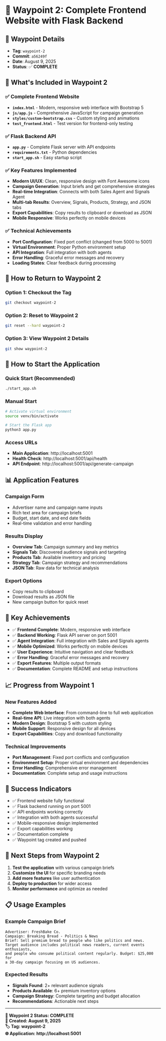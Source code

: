 # 🎯 Waypoint 2: Complete Frontend Website with Flask Backend

## 📍 Waypoint Details

- **Tag**: `waypoint-2`
- **Commit**: `a56249f`
- **Date**: August 9, 2025
- **Status**: ✅ **COMPLETE**

## 🎯 What's Included in Waypoint 2

### ✅ Complete Frontend Website
- **`index.html`** - Modern, responsive web interface with Bootstrap 5
- **`js/app.js`** - Comprehensive JavaScript for campaign generation
- **`styles/custom-bootstrap.css`** - Custom styling and animations
- **`test_frontend.html`** - Test version for frontend-only testing

### ✅ Flask Backend API
- **`app.py`** - Complete Flask server with API endpoints
- **`requirements.txt`** - Python dependencies
- **`start_app.sh`** - Easy startup script

### ✅ Key Features Implemented
- **Modern UI/UX**: Clean, responsive design with Font Awesome icons
- **Campaign Generation**: Input briefs and get comprehensive strategies
- **Real-time Integration**: Connects with both Sales Agent and Signals Agent
- **Multi-tab Results**: Overview, Signals, Products, Strategy, and JSON tabs
- **Export Capabilities**: Copy results to clipboard or download as JSON
- **Mobile Responsive**: Works perfectly on mobile devices

### ✅ Technical Achievements
- **Port Configuration**: Fixed port conflict (changed from 5000 to 5001)
- **Virtual Environment**: Proper Python environment setup
- **API Integration**: Full integration with both agents
- **Error Handling**: Graceful error messages and recovery
- **Loading States**: Clear feedback during processing

## 🔄 How to Return to Waypoint 2

### Option 1: Checkout the Tag
```bash
git checkout waypoint-2
```

### Option 2: Reset to Waypoint 2
```bash
git reset --hard waypoint-2
```

### Option 3: View Waypoint 2 Details
```bash
git show waypoint-2
```

## 🚀 How to Start the Application

### Quick Start (Recommended)
```bash
./start_app.sh
```

### Manual Start
```bash
# Activate virtual environment
source venv/bin/activate

# Start the Flask app
python3 app.py
```

### Access URLs
- **Main Application**: http://localhost:5001
- **Health Check**: http://localhost:5001/api/health
- **API Endpoint**: http://localhost:5001/api/generate-campaign

## 📊 Application Features

### Campaign Form
- Advertiser name and campaign name inputs
- Rich text area for campaign briefs
- Budget, start date, and end date fields
- Real-time validation and error handling

### Results Display
- **Overview Tab**: Campaign summary and key metrics
- **Signals Tab**: Discovered audience signals and targeting
- **Products Tab**: Available inventory and pricing
- **Strategy Tab**: Campaign strategy and recommendations
- **JSON Tab**: Raw data for technical analysis

### Export Options
- Copy results to clipboard
- Download results as JSON file
- New campaign button for quick reset

## 🎯 Key Achievements

- ✅ **Frontend Complete**: Modern, responsive web interface
- ✅ **Backend Working**: Flask API server on port 5001
- ✅ **Agent Integration**: Full integration with Sales and Signals agents
- ✅ **Mobile Optimized**: Works perfectly on mobile devices
- ✅ **User Experience**: Intuitive navigation and clear feedback
- ✅ **Error Handling**: Graceful error messages and recovery
- ✅ **Export Features**: Multiple output formats
- ✅ **Documentation**: Complete README and setup instructions

## 📈 Progress from Waypoint 1

### New Features Added
- **Complete Web Interface**: From command-line to full web application
- **Real-time API**: Live integration with both agents
- **Modern Design**: Bootstrap 5 with custom styling
- **Mobile Support**: Responsive design for all devices
- **Export Capabilities**: Copy and download functionality

### Technical Improvements
- **Port Management**: Fixed port conflicts and configuration
- **Environment Setup**: Proper virtual environment and dependencies
- **Error Handling**: Comprehensive error management
- **Documentation**: Complete setup and usage instructions

## 🎉 Success Indicators

- ✅ Frontend website fully functional
- ✅ Flask backend running on port 5001
- ✅ API endpoints working correctly
- ✅ Integration with both agents successful
- ✅ Mobile-responsive design implemented
- ✅ Export capabilities working
- ✅ Documentation complete
- ✅ Waypoint tag created and pushed

## 🚀 Next Steps from Waypoint 2

1. **Test the application** with various campaign briefs
2. **Customize the UI** for specific branding needs
3. **Add more features** like user authentication
4. **Deploy to production** for wider access
5. **Monitor performance** and optimize as needed

## 📋 Usage Examples

### Example Campaign Brief
```
Advertiser: FreshBake Co.
Campaign: Breaking Bread - Politics & News
Brief: Sell premium bread to people who like politics and news. 
Target audience includes political news readers, current events enthusiasts, 
and people who consume political content regularly. Budget: $25,000 for 
a 30-day campaign focusing on US audiences.
```

### Expected Results
- **Signals Found**: 2+ relevant audience signals
- **Products Available**: 6+ premium inventory options
- **Campaign Strategy**: Complete targeting and budget allocation
- **Recommendations**: Actionable next steps

---

**🎯 Waypoint 2 Status: COMPLETE**  
**📅 Created: August 9, 2025**  
**🏷️ Tag: waypoint-2**  
**🌐 Application: http://localhost:5001**
